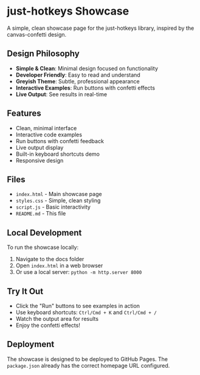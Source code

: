 # just-hotkeys Showcase

A simple, clean showcase page for the just-hotkeys library, inspired by the canvas-confetti design.

## Design Philosophy

- **Simple & Clean**: Minimal design focused on functionality
- **Developer Friendly**: Easy to read and understand
- **Greyish Theme**: Subtle, professional appearance
- **Interactive Examples**: Run buttons with confetti effects
- **Live Output**: See results in real-time

## Features

- Clean, minimal interface
- Interactive code examples
- Run buttons with confetti feedback
- Live output display
- Built-in keyboard shortcuts demo
- Responsive design

## Files

- `index.html` - Main showcase page
- `styles.css` - Simple, clean styling
- `script.js` - Basic interactivity
- `README.md` - This file

## Local Development

To run the showcase locally:

1. Navigate to the docs folder
2. Open `index.html` in a web browser
3. Or use a local server: `python -m http.server 8000`

## Try It Out

- Click the "Run" buttons to see examples in action
- Use keyboard shortcuts: `Ctrl/Cmd + K` and `Ctrl/Cmd + /`
- Watch the output area for results
- Enjoy the confetti effects!

## Deployment

The showcase is designed to be deployed to GitHub Pages. The `package.json` already has the correct homepage URL configured.
